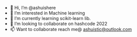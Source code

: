 - 👋 Hi, I’m @ashuishere
- 👀 I’m interested in Machine learning
- 🌱 I’m currently learning scikit-learn lib. 
- 💞️ I’m looking to collaborate on hashcode 2022
- 📫 Want to collaborate reach me@ ashuistic@outlook.com


